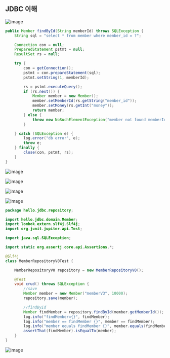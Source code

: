 ## **JDBC 이해**

![image](https://user-images.githubusercontent.com/79301439/206371412-97e4fc3c-1e81-41f6-94e3-0eabc59cc4c0.png)

```java
public Member findById(String memberId) throws SQLException {
    String sql = "select * from member where member_id = ?";

    Connection con = null;
    PreparedStatement pstmt = null;
    ResultSet rs = null;

    try {
        con = getConnection();
        pstmt = con.prepareStatement(sql);
        pstmt.setString(1, memberId);

        rs = pstmt.executeQuery();
        if (rs.next()) {
            Member member = new Member();
            member.setMemberId(rs.getString("member_id"));
            member.setMoney(rs.getInt("money"));
            return member;
        } else {
            throw new NoSuchElementException("member not found memberId=" + memberId);
        }

    } catch (SQLException e) {
        log.error("db error", e);
        throw e;
    } finally {
        close(con, pstmt, rs);
    }
}
```

![image](https://user-images.githubusercontent.com/79301439/206371746-2088275d-cf51-4be7-b058-d96d0049d748.png)

![image](https://user-images.githubusercontent.com/79301439/206371820-ca351e37-4fa5-4aa2-813f-996d353c5f5c.png)

![image](https://user-images.githubusercontent.com/79301439/206371986-d5c3c717-fc53-4644-8e50-1d1fbaf5275f.png)

![image](https://user-images.githubusercontent.com/79301439/206372065-c0131cb2-a87d-4aa1-ade2-737b57d32be3.png)

```java
package hello.jdbc.repository;

import hello.jdbc.domain.Member;
import lombok.extern.slf4j.Slf4j;
import org.junit.jupiter.api.Test;

import java.sql.SQLException;

import static org.assertj.core.api.Assertions.*;

@Slf4j
class MemberRepositoryV0Test {

    MemberRepositoryV0 repository = new MemberRepositoryV0();

    @Test
    void crud() throws SQLException {
        //save
        Member member = new Member("memberV3", 10000);
        repository.save(member);

        //findById
        Member findMember = repository.findById(member.getMemberId());
        log.info("findMember={}", findMember);
        log.info("member == findMember {}", member == findMember);
        log.info("member equals findMember {}", member.equals(findMember));
        assertThat(findMember).isEqualTo(member);
    }
}
```

![image](https://user-images.githubusercontent.com/79301439/206372220-a8242f5a-0a2d-4b05-b0bf-9f907b5b2bdb.png)
